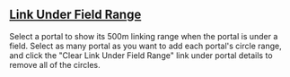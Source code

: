 ## [Link Under Field Range][link-under-field-range]
Select a portal to show its 500m linking range when the portal is under a field.
Select as many portal as you want to add each portal's circle range, and click the "Clear Link Under Field Range" link under portal details to remove all of the circles.

[link-under-field-range]: https://github.com/SebastienForay/IITC-Plugins/raw/main/LinkUnderFieldRange/iitc-plugin-linkunderfieldrange.user.js